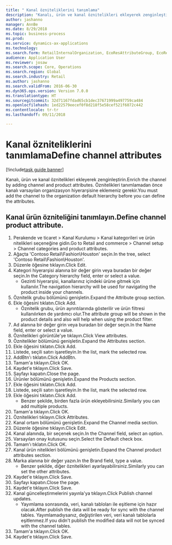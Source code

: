 ```yaml
--- 
title: " Kanal özniteliklerini tanımlama"
description: "Kanalı, ürün ve kanal öznitelikleri ekleyerek zenginleştirin."
author: jashanno
manager: AnnBe
ms.date: 8/29/2018
ms.topic: business-process
ms.prod: 
ms.service: dynamics-ax-applications
ms.technology: 
ms.search.form: RetailInternalOrganization, EcoResAttributeGroup, EcoResAttributeGroupAttribute, RetailAddChannelItems, RetailCatalogProductAttributeValue, RetailMedia
audience: Application User
ms.reviewer: josaw
ms.search.scope: Core, Operations
ms.search.region: Global
ms.search.industry: Retail
ms.author: jashanno
ms.search.validFrom: 2016-06-30
ms.dyn365.ops.version: Version 7.0.0
ms.translationtype: HT
ms.sourcegitcommit: 32d71167fdad65cb1dec37671999a497759ca484
ms.openlocfilehash: 1ed22579eecef0f8d218f5e58cef521f6072c442
ms.contentlocale: tr-tr
ms.lasthandoff: 09/11/2018

---
```

# <a name="define-channel-attributes"></a><span data-ttu-id="effc7-103"> Kanal özniteliklerini tanımlama</span><span class="sxs-lookup"><span data-stu-id="effc7-103">Define channel attributes</span></span>

[!include[task guide banner](../includes/task-guide-banner.md)]

<span data-ttu-id="effc7-104">Kanalı, ürün ve kanal öznitelikleri ekleyerek zenginleştirin.</span><span class="sxs-lookup"><span data-stu-id="effc7-104">Enrich the channel by adding channel and product attributes.</span></span> <span data-ttu-id="effc7-105">Öznitelikleri tanımlamadan önce kanalı varsayılan organizasyon hiyerarşisine eklemeniz gerekir.</span><span class="sxs-lookup"><span data-stu-id="effc7-105">You must add the channel to the organization default hierarchy before you can define the attributes.</span></span>


## <a name="define-channel-product-attribute"></a><span data-ttu-id="effc7-106">Kanal ürün özniteliğini tanımlayın.</span><span class="sxs-lookup"><span data-stu-id="effc7-106">Define channel product attribute.</span></span>
1. <span data-ttu-id="effc7-107">Perakende ve ticaret > Kanal Kurulumu > Kanal kategorileri ve ürün nitelikleri seçeneğine gidin.</span><span class="sxs-lookup"><span data-stu-id="effc7-107">Go to Retail and commerce > Channel setup > Channel categories and product attributes.</span></span>
2. <span data-ttu-id="effc7-108">Ağaçta 'Contoso Retail\Fashion\Houston' seçin.</span><span class="sxs-lookup"><span data-stu-id="effc7-108">In the tree, select 'Contoso Retail\Fashion\Houston'.</span></span>
3. <span data-ttu-id="effc7-109">Düzenle öğesine tıklayın.</span><span class="sxs-lookup"><span data-stu-id="effc7-109">Click Edit.</span></span>
4. <span data-ttu-id="effc7-110">Kategori hiyerarşisi alanına bir değer girin veya buradan bir değer seçin.</span><span class="sxs-lookup"><span data-stu-id="effc7-110">In the Category hierarchy field, enter or select a value.</span></span>
    * <span data-ttu-id="effc7-111">Gezinti hiyerarşisi, kanallarınız içindeki ürüne gitmek için kullanılır.</span><span class="sxs-lookup"><span data-stu-id="effc7-111">The navigation hierarchy will be used for navigating the product inside your channels.</span></span>  
5. <span data-ttu-id="effc7-112">Öznitelik grubu bölümünü genişletin.</span><span class="sxs-lookup"><span data-stu-id="effc7-112">Expand the Attribute group section.</span></span>
6. <span data-ttu-id="effc7-113">Ekle öğesini tıklatın.</span><span class="sxs-lookup"><span data-stu-id="effc7-113">Click Add.</span></span>
    * <span data-ttu-id="effc7-114">Öznitelik grubu, ürün ayrıntılarında gösterilir ve ürün filtresi kullanılırken de yardımcı olur.</span><span class="sxs-lookup"><span data-stu-id="effc7-114">The attribute group will be shown in the product details and also will help when using the product filter.</span></span>  
7. <span data-ttu-id="effc7-115">Ad alanına bir değer girin veya buradan bir değer seçin.</span><span class="sxs-lookup"><span data-stu-id="effc7-115">In the Name field, enter or select a value.</span></span>
8. <span data-ttu-id="effc7-116">Öznitelikleri görüntüle'ye tıklayın.</span><span class="sxs-lookup"><span data-stu-id="effc7-116">Click View attributes.</span></span>
9. <span data-ttu-id="effc7-117">Öznitelikler bölümünü genişletin.</span><span class="sxs-lookup"><span data-stu-id="effc7-117">Expand the Attributes section.</span></span>
10. <span data-ttu-id="effc7-118">Ekle öğesini tıklatın.</span><span class="sxs-lookup"><span data-stu-id="effc7-118">Click Add.</span></span>
11. <span data-ttu-id="effc7-119">Listede, seçili satırı işaretleyin.</span><span class="sxs-lookup"><span data-stu-id="effc7-119">In the list, mark the selected row.</span></span>
12. <span data-ttu-id="effc7-120">AddBtn'ı tıklatın.</span><span class="sxs-lookup"><span data-stu-id="effc7-120">Click AddBtn.</span></span>
13. <span data-ttu-id="effc7-121">Tamam'a tıklayın.</span><span class="sxs-lookup"><span data-stu-id="effc7-121">Click OK.</span></span>
14. <span data-ttu-id="effc7-122">Kaydet'e tıklayın.</span><span class="sxs-lookup"><span data-stu-id="effc7-122">Click Save.</span></span>
15. <span data-ttu-id="effc7-123">Sayfayı kapatın.</span><span class="sxs-lookup"><span data-stu-id="effc7-123">Close the page.</span></span>
16. <span data-ttu-id="effc7-124">Ürünler bölümünü genişletin.</span><span class="sxs-lookup"><span data-stu-id="effc7-124">Expand the Products section.</span></span>
17. <span data-ttu-id="effc7-125">Ekle öğesini tıklatın.</span><span class="sxs-lookup"><span data-stu-id="effc7-125">Click Add.</span></span>
18. <span data-ttu-id="effc7-126">Listede, seçili satırı işaretleyin.</span><span class="sxs-lookup"><span data-stu-id="effc7-126">In the list, mark the selected row.</span></span>
19. <span data-ttu-id="effc7-127">Ekle öğesini tıklatın.</span><span class="sxs-lookup"><span data-stu-id="effc7-127">Click Add.</span></span>
    * <span data-ttu-id="effc7-128">Benzer şekilde, birden fazla ürün ekleyebilirsiniz.</span><span class="sxs-lookup"><span data-stu-id="effc7-128">Similarly you can add multiple products.</span></span>  
20. <span data-ttu-id="effc7-129">Tamam'a tıklayın.</span><span class="sxs-lookup"><span data-stu-id="effc7-129">Click OK.</span></span>
21. <span data-ttu-id="effc7-130">Öznitelikleri tıklayın.</span><span class="sxs-lookup"><span data-stu-id="effc7-130">Click Attributes.</span></span>
22. <span data-ttu-id="effc7-131">Kanal ortam bölümünü genişletin.</span><span class="sxs-lookup"><span data-stu-id="effc7-131">Expand the Channel media section.</span></span>
23. <span data-ttu-id="effc7-132">Düzenle öğesine tıklayın.</span><span class="sxs-lookup"><span data-stu-id="effc7-132">Click Edit.</span></span>
24. <span data-ttu-id="effc7-133">Kanal alanında, bir seçenek seçin.</span><span class="sxs-lookup"><span data-stu-id="effc7-133">In the Channel field, select an option.</span></span>
25. <span data-ttu-id="effc7-134">Varsayılan onay kutusunu seçin.</span><span class="sxs-lookup"><span data-stu-id="effc7-134">Select the Default check box.</span></span>
26. <span data-ttu-id="effc7-135">Tamam'ı tıklatın.</span><span class="sxs-lookup"><span data-stu-id="effc7-135">Click OK.</span></span>
27. <span data-ttu-id="effc7-136">Kanal ürün nitelikleri bölümünü genişletin.</span><span class="sxs-lookup"><span data-stu-id="effc7-136">Expand the Channel product attributes section.</span></span>
28. <span data-ttu-id="effc7-137">Marka alanına bir değer yazın.</span><span class="sxs-lookup"><span data-stu-id="effc7-137">In the Brand field, type a value.</span></span>
    * <span data-ttu-id="effc7-138">Benzer şekilde, diğer öznitelikleri ayarlayabilirsiniz.</span><span class="sxs-lookup"><span data-stu-id="effc7-138">Similarly you can set the other attributes.</span></span>  
29. <span data-ttu-id="effc7-139">Kaydet'e tıklayın.</span><span class="sxs-lookup"><span data-stu-id="effc7-139">Click Save.</span></span>
30. <span data-ttu-id="effc7-140">Sayfayı kapatın.</span><span class="sxs-lookup"><span data-stu-id="effc7-140">Close the page.</span></span>
31. <span data-ttu-id="effc7-141">Kaydet'e tıklayın.</span><span class="sxs-lookup"><span data-stu-id="effc7-141">Click Save.</span></span>
32. <span data-ttu-id="effc7-142">Kanal güncelleştirmelerini yayınla'ya tıklayın.</span><span class="sxs-lookup"><span data-stu-id="effc7-142">Click Publish channel updates.</span></span>
    * <span data-ttu-id="effc7-143">Yayımlama sonrasında, veri, kanalı tabloları ile eşitleme için hazır olacak.</span><span class="sxs-lookup"><span data-stu-id="effc7-143">After publish the data will be ready for sync with the channel tables.</span></span> <span data-ttu-id="effc7-144">Yayımlamadıysanız, değiştirilen veri, veri kanalı tablolarla eşitlenmez.</span><span class="sxs-lookup"><span data-stu-id="effc7-144">If you didn't publish the modified data will not be synced with the channel tables.</span></span>  
33. <span data-ttu-id="effc7-145">Tamam'a tıklayın.</span><span class="sxs-lookup"><span data-stu-id="effc7-145">Click OK.</span></span>
34. <span data-ttu-id="effc7-146">Kaydet'e tıklayın.</span><span class="sxs-lookup"><span data-stu-id="effc7-146">Click Save.</span></span>


